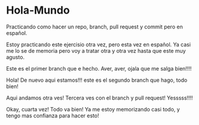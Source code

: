 # Hola-Mundo
Practicando como hacer un repo, branch, pull request y commit pero en español.


Estoy practicando este ejercisio otra vez, pero esta vez en español. Ya casi me lo se de memoria pero voy a tratar otra y otra vez hasta que este muy agusto. 


Este es el primer branch que e hecho. Aver, aver, ojala que me salga bien!!!!

Hola! De nuevo aqui estamos!!! este es el segundo branch que hago, todo bien!


Aqui andamos otra ves! Tercera ves con el branch y pull request! Yesssss!!!!


Okay, cuarta vez! Todo va bien! Ya me estoy memorizando casi todo, y tengo mas confianza para hacer esto!
